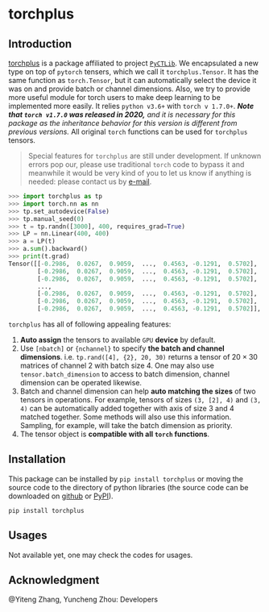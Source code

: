 # torchplus

## Introduction

[torchplus](https://github.com/Bertie97/pyctlib/tree/main/torchplus) is a package affiliated to project [`PyCTLib`](https://github.com/Bertie97/pyctlib). We encapsulated a new type on top of `pytorch` tensers, which we call it `torchplus.Tensor`. It has the same function as `torch.Tensor`, but it can automatically select the device it was on and provide batch or channel dimensions. Also, we try to provide more useful module for torch users to make deep learning to be implemented more easily. It relies `python v3.6+` with `torch v 1.7.0+`. ***Note that `torch v1.7.0` was released in 2020,*** *and it is necessary for this package as the inheritance behavior for this version is different from previous versions.* All original `torch` functions can be used for `torchplus` tensors. 

> Special features for `torchplus` are still under development. If unknown errors pop our, please use traditional `torch` code to bypass it and meanwhile it would be very kind of you to let us know if anything is needed: please contact us by [e-mail](https://github.com/Bertie97/pyctlib#Contact). 

```python
>>> import torchplus as tp
>>> import torch.nn as nn
>>> tp.set_autodevice(False)
>>> tp.manual_seed(0)
>>> t = tp.randn([3000], 400, requires_grad=True)
>>> LP = nn.Linear(400, 400)
>>> a = LP(t)
>>> a.sum().backward()
>>> print(t.grad)
Tensor([[-0.2986,  0.0267,  0.9059,  ...,  0.4563, -0.1291,  0.5702],
        [-0.2986,  0.0267,  0.9059,  ...,  0.4563, -0.1291,  0.5702],
        [-0.2986,  0.0267,  0.9059,  ...,  0.4563, -0.1291,  0.5702],
        ...,
        [-0.2986,  0.0267,  0.9059,  ...,  0.4563, -0.1291,  0.5702],
        [-0.2986,  0.0267,  0.9059,  ...,  0.4563, -0.1291,  0.5702],
        [-0.2986,  0.0267,  0.9059,  ...,  0.4563, -0.1291,  0.5702]], shape=torchplus.Size([3000], 400))
```

`torchplus` has all of following appealing features:

1. **Auto assign** the tensors to available `GPU` **device** by default. 
2. Use `[nbatch]` or `{nchannel}` to specify **the batch and channel dimensions**. i.e. `tp.rand([4], {2}, 20, 30)` returns a tensor of $20\times30$ matrices of channel 2 with batch size 4. One may also use `tensor.batch_dimension` to access to batch dimension, channel dimension can be operated likewise. 
3. Batch and channel dimension can help **auto matching the sizes** of two tensors in operations. For example, tensors of sizes `(3, [2], 4)` and `(3, 4)` can be automatically added together with axis of size 3 and 4 matched together. Some methods will also use this information. Sampling, for example, will take the batch dimension as priority.
4. The tensor object is **compatible with all `torch` functions**. 

## Installation

This package can be installed by `pip install torchplus` or moving the source code to the directory of python libraries (the source code can be downloaded on [github](https://github.com/Bertie97/pyctlib) or [PyPI](https://pypi.org/project/torchplus/)). 

```shell
pip install torchplus
```

## Usages

Not available yet, one may check the codes for usages.

## Acknowledgment

@Yiteng Zhang, Yuncheng Zhou: Developers